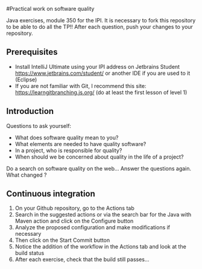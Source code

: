 #Practical work on software quality

Java exercises, module 350 for the IPI. It is necessary to fork this repository to be able to do all the TP!! After each question, push your changes to your repository.

## Prerequisites

- Install IntelliJ Ultimate using your IPI address on Jetbrains Student https://www.jetbrains.com/student/ or another IDE if you are used to it (Eclipse)
- If you are not familiar with Git, I recommend this site: https://learngitbranching.js.org/ (do at least the first lesson of level 1)

## Introduction

Questions to ask yourself:
- What does software quality mean to you?
- What elements are needed to have quality software?
- In a project, who is responsible for quality?
- When should we be concerned about quality in the life of a project?

Do a search on software quality on the web... Answer the questions again. What changed ?

## Continuous integration

   1.	On your Github repository, go to the Actions tab
   2.	Search in the suggested actions or via the search bar for the Java with Maven action and click on the Configure button
   3.	Analyze the proposed configuration and make modifications if necessary
   4.	Then click on the Start Commit button
   5.	Notice the addition of the workflow in the Actions tab and look at the build status
   6. After each exercise, check that the build still passes...
